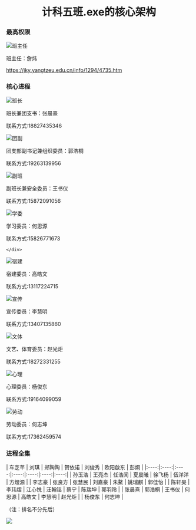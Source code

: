 <h1 style="text-align:center;font-weight:bold">计科五班.exe的核心架构</h1>
<h3 style="font-weight:bold;">最高权限</h3>
<div class="person-card">
    <div class="person-image">
        <img src="/images/l/l3.png" alt="班主任">
    </div>
    <div class="person-info">
        <p>班主任：詹炜</p>
        <a href="https://jky.yangtzeu.edu.cn/info/1294/4735.htm">https://jky.yangtzeu.edu.cn/info/1294/4735.htm</a>
    </div>
</div>
<h3 style="font-weight:bold;">核心进程</h3>
<div class="person-card">
    <div class="person-image">
        <img src="/images/l/l1.png" alt="班长">
    </div>
    <div class="person-info">
        <p>班长兼团支书：张晨熹</p>
        <p>联系方式:18827435346</p>
    </div>
</div>
<div class="person-card">
    <div class="person-image">
        <img src="/images/l/l2.png" alt="团副">
    </div>
    <div class="person-info">
        <p>团支部副书记兼组织委员：郭浩桐</p>
        <p>联系方式:19263139956</p>
    </div>
</div>
<div class="person-card">
    <div class="person-image">
        <img src="/images/l/l10.png" alt="副班">
    </div>
    <div class="person-info">
        <p>副班长兼安全委员：王书仪</p>
        <p>联系方式:15872091056</p>
    </div>
</div>
<div class="person-card">
    <div class="person-image">
        <img src="/images/l/l4.png" alt="学委">
    </div>
    <div class="person-info">
        <p>学习委员：何思源</p>
        <p>联系方式:15826771673</p>

    </div>
</div>
<div class="person-card">
    <div class="person-image">
        <img src="/images/l/l5.png" alt="宿建">
    </div>
    <div class="person-info">
        <p>宿建委员：高皓文</p>
        <p>联系方式:13117224715</p>
    </div>
</div>
<div class="person-card">
    <div class="person-image">
        <img src="/images/l/l6.png" alt="宣传">
    </div>
    <div class="person-info">
        <p>宣传委员：李慧明</p>
        <p>联系方式:13407135860</p>
    </div>
</div>
<div class="person-card">
    <div class="person-image">
        <img src="/images/l/l7.png" alt="文体">
    </div>
    <div class="person-info">
        <p>文艺、体育委员：赵光炬</p>
        <p>联系方式:18272331255</p>
    </div>
</div>
<div class="person-card">
    <div class="person-image">
        <img src="/images/l/l8.png" alt="心理">
    </div>
    <div class="person-info">
        <p>心理委员：杨俊东</p>
        <p>联系方式:19164099059</p>
    </div>
</div>
<div class="person-card">
    <div class="person-image">
        <img src="/images/l/l9.png" alt="劳动">
    </div>
    <div class="person-info">
        <p>劳动委员：何志坤</p>
        <p>联系方式:17362459574</p>
    </div>
</div>
<h3 style="font-weight:bold;">进程全集</h3>
| 车芝芊 | 刘琪 | 郑陶陶 | 贺依诺 | 刘俊秀 |  欧阳啟东 | 彭炯 |
|:----:|:----:|:----:|:----:|:----:|:----:|:----:|
| 孙玉浩 | 王亮杰 | 任浩闻 | 夏晨曦 | 徐飞杨 | 伍洋洋 | 方煜源 |
| 李志豪 | 张良方 | 张慧民 | 刘嘉豪 |  朱鰲  | 姚瑞麒 | 郭佳怡 |
| 陈轩昊 | 李玮熠 | 江心悦 | 汪翰铭 |  蔡宁  | 陈瑞坤 | 郭羽玲 |
| 张晨熹 | 郭浩桐 | 王书仪 | 何思源 | 高皓文 | 李慧明 | 赵光炬 |
| 杨俊东 | 何志坤 |
<div class="rank">
    <p>（注：排名不分先后）</p>
</div>
<div class="mascot">
    <img src="/images/l10.png">
</div>